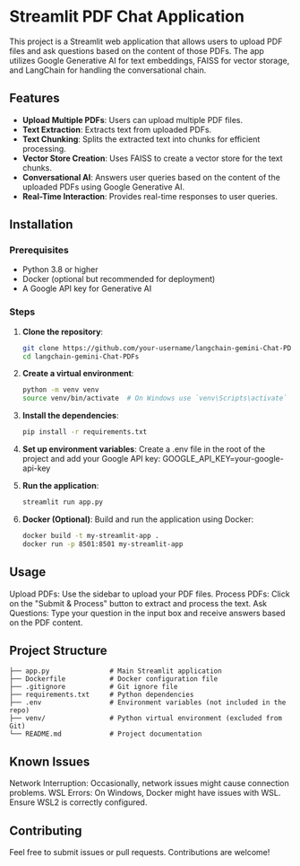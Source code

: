 # Streamlit PDF Chat Application

This project is a Streamlit web application that allows users to upload PDF files and ask questions based on the content of those PDFs. The app utilizes Google Generative AI for text embeddings, FAISS for vector storage, and LangChain for handling the conversational chain.

## Features

- **Upload Multiple PDFs**: Users can upload multiple PDF files.
- **Text Extraction**: Extracts text from uploaded PDFs.
- **Text Chunking**: Splits the extracted text into chunks for efficient processing.
- **Vector Store Creation**: Uses FAISS to create a vector store for the text chunks.
- **Conversational AI**: Answers user queries based on the content of the uploaded PDFs using Google Generative AI.
- **Real-Time Interaction**: Provides real-time responses to user queries.

## Installation

### Prerequisites

- Python 3.8 or higher
- Docker (optional but recommended for deployment)
- A Google API key for Generative AI

### Steps

1. **Clone the repository**:
   ```bash
   git clone https://github.com/your-username/langchain-gemini-Chat-PDFs.git
   cd langchain-gemini-Chat-PDFs

2. **Create a virtual environment**:
    ```bash
    python -m venv venv
    source venv/bin/activate  # On Windows use `venv\Scripts\activate`

3. **Install the dependencies**:
    ```bash
    pip install -r requirements.txt

4. **Set up environment variables**:
    Create a .env file in the root of the project and add your Google API key:
    GOOGLE_API_KEY=your-google-api-key

5. **Run the application**:
    ```bash
    streamlit run app.py

6. **Docker (Optional)**:
    Build and run the application using Docker:
    ```bash
    docker build -t my-streamlit-app .
    docker run -p 8501:8501 my-streamlit-app

## Usage

Upload PDFs: Use the sidebar to upload your PDF files.
Process PDFs: Click on the "Submit & Process" button to extract and process the text.
Ask Questions: Type your question in the input box and receive answers based on the PDF content.

## Project Structure

    ├── app.py               # Main Streamlit application
    ├── Dockerfile           # Docker configuration file
    ├── .gitignore           # Git ignore file
    ├── requirements.txt     # Python dependencies
    ├── .env                 # Environment variables (not included in the repo)
    ├── venv/                # Python virtual environment (excluded from Git)
    └── README.md            # Project documentation

## Known Issues

Network Interruption: Occasionally, network issues might cause connection problems.
WSL Errors: On Windows, Docker might have issues with WSL. Ensure WSL2 is correctly configured.

## Contributing

Feel free to submit issues or pull requests. Contributions are welcome!

